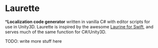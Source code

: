 # Laurette
***Localization code generator** written in vanilla C# with editor scripts for use in Unity3D. Laurette is inspired by the awesome [Laurine for Swift](https://github.com/JiriTrecak/Laurine), and serves much of the same function for C#/Unity3D.

TODO: write more stuff here